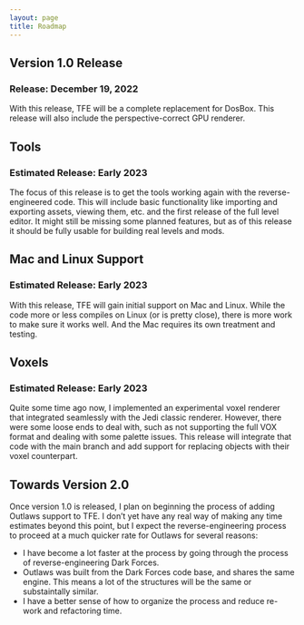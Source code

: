 ```yaml
---
layout: page
title: Roadmap
---
```


## Version 1.0 Release
### Release: December 19, 2022
With this release, TFE will be a complete replacement for DosBox. This release will also include the perspective-correct GPU renderer.

## Tools
### Estimated Release: Early 2023
The focus of this release is to get the tools working again with the reverse-engineered code. This will include basic functionality like importing and exporting assets, viewing them, etc. and the first release of the full level editor. It might still be missing some planned features, but as of this release it should be fully usable for building real levels and mods.

## Mac and Linux Support
### Estimated Release: Early 2023
With this release, TFE will gain initial support on Mac and Linux. While the code more or less compiles on Linux (or is pretty close), there is more work to make sure it works well. And the Mac requires its own treatment and testing.

## Voxels
### Estimated Release: Early 2023
Quite some time ago now, I implemented an experimental voxel renderer that integrated seamlessly with the Jedi classic renderer. However, there were some loose ends to deal with, such as not supporting the full VOX format and dealing with some palette issues. This release will integrate that code with the main branch and add support for replacing objects with their voxel counterpart.

## Towards Version 2.0
Once version 1.0 is released, I plan on beginning the process of adding Outlaws support to TFE. I don’t yet have any real way of making any time estimates beyond this point, but I expect the reverse-engineering process to proceed at a much quicker rate for Outlaws for several reasons:

* I have become a lot faster at the process by going through the process of reverse-engineering Dark Forces.
* Outlaws was built from the Dark Forces code base, and shares the same engine. This means a lot of the structures will be the same or substaintally similar.
* I have a better sense of how to organize the process and reduce re-work and refactoring time.

